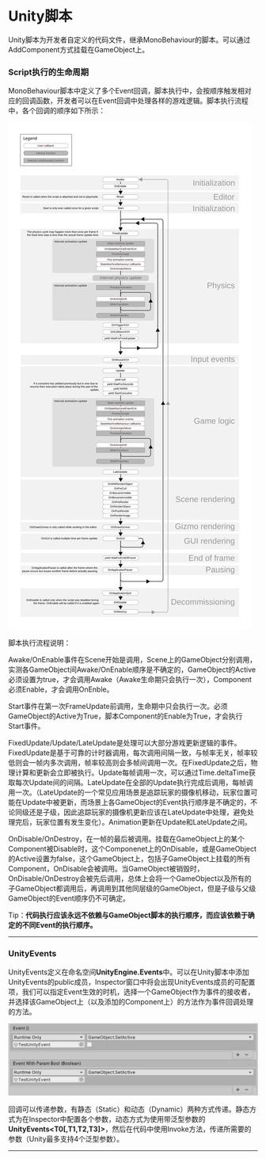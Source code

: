 # Unity脚本

Unity脚本为开发者自定义的代码文件，继承MonoBehaviour的脚本。可以通过AddComponent方式挂载在GameObject上。

### Script执行的生命周期

MonoBehaviour脚本中定义了多个Event回调，脚本执行中，会按顺序触发相对应的回调函数，开发者可以在Event回调中处理各样的游戏逻辑。脚本执行流程中，各个回调的顺序如下所示：

![3.MonobehaviourFlowchart](images/3.MonobehaviourFlowchart.svg)

脚本执行流程说明：

Awake/OnEnable事件在Scene开始是调用，Scene上的GameObject分别调用，实测各GameObject间Awake/OnEnable顺序是不确定的，GameObject的Active必须设置为true，才会调用Awake（Awake生命期只会执行一次），Component必须Enable，才会调用OnEnble。

Start事件在第一次FrameUpdate前调用，生命期中只会执行一次。必须GameObject的Active为True，脚本Component的Enable为True，才会执行Start事件。

FixedUpdate/Update/LateUpdate是处理可以大部分游戏更新逻辑的事件。FixedUpdate是基于可靠的计时器调用，每次调用间隔一致，与帧率无关，帧率较低则会一帧内多次调用，帧率较高则会多帧间调用一次。在FixedUpdate之后，物理计算和更新会立即被执行。Update每帧调用一次，可以通过Time.deltaTime获取每次Update间的间隔。LateUpdate在全部的Update执行完成后调用，每帧调用一次。（LateUpdate的一个常见应用场景是追踪玩家的摄像机移动，玩家位置可能在Update中被更新，而场景上各GameObject的Event执行顺序是不确定的，不论同级还是子级，因此追踪玩家的摄像机更新应该在LateUpdate中处理，避免处理完后，玩家位置有发生变化）。Animation更新在Update和LateUpdate之间。

OnDisable/OnDestroy，在一帧的最后被调用。挂载在GameObject上的某个Component被Disable时，这个Componenet上的OnDisable，或是GameObject的Active设置为false，这个GameObject上，包括子GameObject上挂载的所有Component，OnDisable会被调用。当GameObject被销毁时，OnDisable/OnDestroy会被先后调用，总体上会将一个GameObject以及所有的子GameObject都调用后，再调用到其他同层级的GameObject，但是子级与父级GameObject的Event顺序仍不可确定。

Tip：**代码执行应该永远不依赖与GameObject脚本的执行顺序，而应该依赖于确定的不同Event的执行顺序。**

------

### UnityEvents

UnityEvents定义在命名空间**UnityEngine.Events**中。可以在Unity脚本中添加UnityEvents的public成员，Inspector窗口中将会出现UnityEvents成员的可配置项，我们可以指定Event生效的时机，选择一个GameObject作为事件的接收者，并选择该GameObject上（以及添加的Component上）的方法作为事件回调处理的方法。

![3.UnityEventsConfig](images/3.UnityEventsConfig.png)

回调可以传递参数，有静态（Static）和动态（Dynamic）两种方式传递。静态方式为在Inspector中配置各个参数，动态方式为使用带泛型参数的**UnityEvents<T0[,T1,T2,T3]>**，然后在代码中使用Invoke方法，传递所需要的参数（Unity最多支持4个泛型参数）。

------

